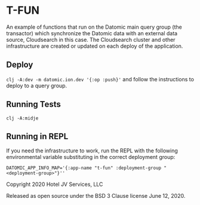 # T-FUN
An example of functions that run on the Datomic main query group (the transactor) which synchronize the Datomic data with an external data source, Cloudsearch in this case. The Cloudsearch cluster and other infrastructure are created or updated on each deploy of the application.

## Deploy
`clj -A:dev -m datomic.ion.dev '{:op :push}'`
and follow the instructions to deploy to a query group.

## Running Tests
`clj -A:midje`

## Running in REPL
If you need the infrastructure to work, run the REPL with the following environmental variable substituting in the correct deployment group:

`DATOMIC_APP_INFO_MAP='{:app-name "t-fun" :deployment-group "<deployment-group>"}''`

Copyright 2020 Hotel JV Services, LLC

Released as open source under the BSD 3 Clause license June 12, 2020.

